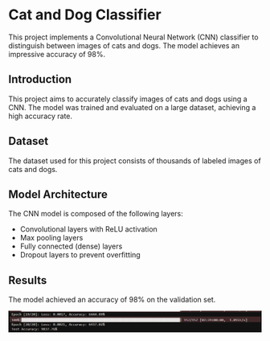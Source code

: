 # Cat and Dog Classifier



This project implements a Convolutional Neural Network (CNN) classifier to distinguish between images of cats and dogs. The model achieves an impressive accuracy of 98%.


## Introduction

This project aims to accurately classify images of cats and dogs using a CNN. The model was trained and evaluated on a large dataset, achieving a high accuracy rate.

## Dataset

The dataset used for this project consists of thousands of labeled images of cats and dogs.

## Model Architecture

The CNN model is composed of the following layers:
- Convolutional layers with ReLU activation
- Max pooling layers
- Fully connected (dense) layers
- Dropout layers to prevent overfitting

## Results

The model achieved an accuracy of 98% on the validation set.

![Sample Output](cnn.png)

